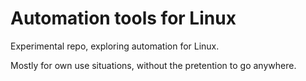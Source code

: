 # Automation tools for Linux

Experimental repo, exploring automation for Linux.

Mostly for own use situations, without the pretention to go anywhere.

